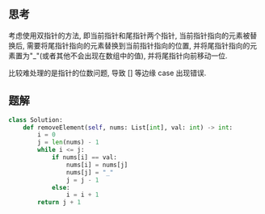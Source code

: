 ## 思考

考虑使用双指针的方法, 即当前指针和尾指针两个指针, 当前指针指向的元素被替换后, 需要将尾指针指向的元素替换到当前指针指向的位置, 并将尾指针指向的元素置为"\_"(或者其他不会出现在数组中的值), 并将尾指针向前移动一位.

比较难处理的是指针的位数问题, 导致 [] 等边缘 case 出现错误.

## 题解

```python
class Solution:
    def removeElement(self, nums: List[int], val: int) -> int:
        i = 0
        j = len(nums) - 1
        while i <= j:
            if nums[i] == val:
                nums[i] = nums[j]
                nums[j] = "_"
                j = j - 1
            else:
                i = i + 1
        return j + 1
```
